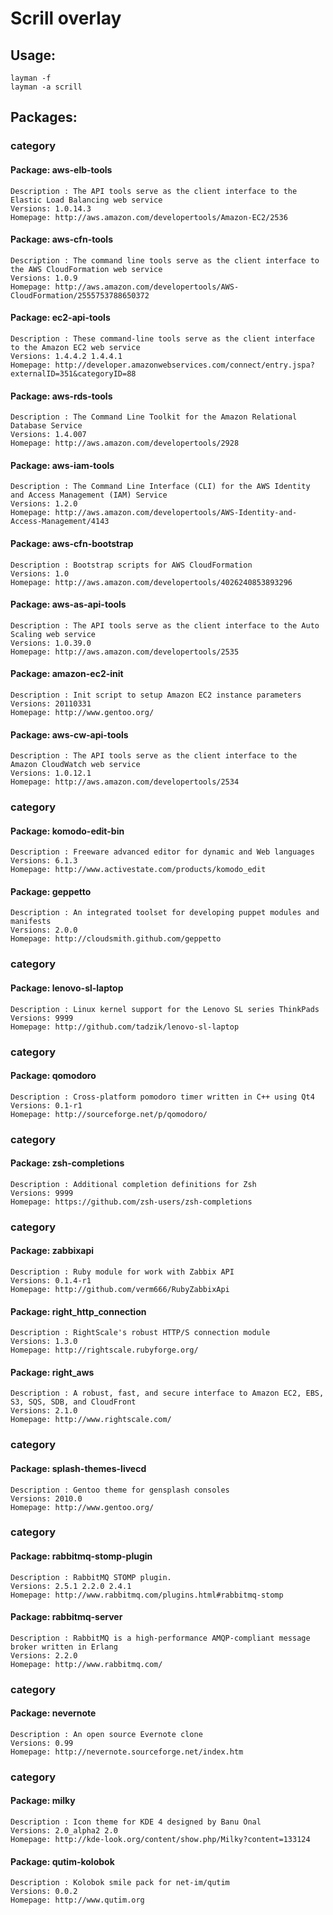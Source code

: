 # Scrill overlay
## Usage:
    layman -f
    layman -a scrill
## Packages:
### category
#### Package:  aws-elb-tools
    Description : The API tools serve as the client interface to the Elastic Load Balancing web service
    Versions: 1.0.14.3
    Homepage: http://aws.amazon.com/developertools/Amazon-EC2/2536
#### Package:  aws-cfn-tools
    Description : The command line tools serve as the client interface to the AWS CloudFormation web service
    Versions: 1.0.9
    Homepage: http://aws.amazon.com/developertools/AWS-CloudFormation/2555753788650372
#### Package:  ec2-api-tools
    Description : These command-line tools serve as the client interface to the Amazon EC2 web service
    Versions: 1.4.4.2 1.4.4.1
    Homepage: http://developer.amazonwebservices.com/connect/entry.jspa?externalID=351&categoryID=88
#### Package:  aws-rds-tools
    Description : The Command Line Toolkit for the Amazon Relational Database Service
    Versions: 1.4.007
    Homepage: http://aws.amazon.com/developertools/2928
#### Package:  aws-iam-tools
    Description : The Command Line Interface (CLI) for the AWS Identity and Access Management (IAM) Service
    Versions: 1.2.0
    Homepage: http://aws.amazon.com/developertools/AWS-Identity-and-Access-Management/4143
#### Package:  aws-cfn-bootstrap
    Description : Bootstrap scripts for AWS CloudFormation
    Versions: 1.0
    Homepage: http://aws.amazon.com/developertools/4026240853893296
#### Package:  aws-as-api-tools
    Description : The API tools serve as the client interface to the Auto Scaling web service
    Versions: 1.0.39.0
    Homepage: http://aws.amazon.com/developertools/2535
#### Package:  amazon-ec2-init
    Description : Init script to setup Amazon EC2 instance parameters
    Versions: 20110331
    Homepage: http://www.gentoo.org/
#### Package:  aws-cw-api-tools
    Description : The API tools serve as the client interface to the Amazon CloudWatch web service
    Versions: 1.0.12.1
    Homepage: http://aws.amazon.com/developertools/2534

### category
#### Package:  komodo-edit-bin
    Description : Freeware advanced editor for dynamic and Web languages
    Versions: 6.1.3
    Homepage: http://www.activestate.com/products/komodo_edit
#### Package:  geppetto
    Description : An integrated toolset for developing puppet modules and manifests
    Versions: 2.0.0
    Homepage: http://cloudsmith.github.com/geppetto

### category
#### Package:  lenovo-sl-laptop
    Description : Linux kernel support for the Lenovo SL series ThinkPads
    Versions: 9999
    Homepage: http://github.com/tadzik/lenovo-sl-laptop

### category
#### Package:  qomodoro
    Description : Cross-platform pomodoro timer written in C++ using Qt4
    Versions: 0.1-r1
    Homepage: http://sourceforge.net/p/qomodoro/

### category
#### Package:  zsh-completions
    Description : Additional completion definitions for Zsh
    Versions: 9999
    Homepage: https://github.com/zsh-users/zsh-completions

### category
#### Package:  zabbixapi
    Description : Ruby module for work with Zabbix API
    Versions: 0.1.4-r1
    Homepage: http://github.com/verm666/RubyZabbixApi
#### Package:  right_http_connection
    Description : RightScale's robust HTTP/S connection module
    Versions: 1.3.0
    Homepage: http://rightscale.rubyforge.org/
#### Package:  right_aws
    Description : A robust, fast, and secure interface to Amazon EC2, EBS, S3, SQS, SDB, and CloudFront
    Versions: 2.1.0
    Homepage: http://www.rightscale.com/

### category
#### Package:  splash-themes-livecd
    Description : Gentoo theme for gensplash consoles
    Versions: 2010.0
    Homepage: http://www.gentoo.org/

### category
#### Package:  rabbitmq-stomp-plugin
    Description : RabbitMQ STOMP plugin.
    Versions: 2.5.1 2.2.0 2.4.1
    Homepage: http://www.rabbitmq.com/plugins.html#rabbitmq-stomp
#### Package:  rabbitmq-server
    Description : RabbitMQ is a high-performance AMQP-compliant message broker written in Erlang
    Versions: 2.2.0
    Homepage: http://www.rabbitmq.com/

### category
#### Package:  nevernote
    Description : An open source Evernote clone
    Versions: 0.99
    Homepage: http://nevernote.sourceforge.net/index.htm

### category
#### Package:  milky
    Description : Icon theme for KDE 4 designed by Banu Önal
    Versions: 2.0_alpha2 2.0
    Homepage: http://kde-look.org/content/show.php/Milky?content=133124
#### Package:  qutim-kolobok
    Description : Kolobok smile pack for net-im/qutim
    Versions: 0.0.2
    Homepage: http://www.qutim.org

